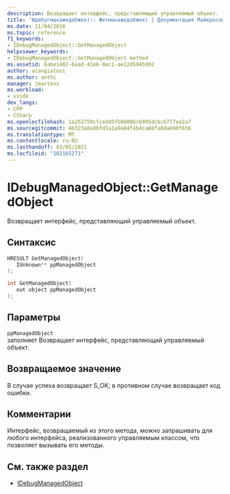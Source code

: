 ```yaml
---
description: Возвращает интерфейс, представляющий управляемый объект.
title: 'Идебугманажедобжект:: Жетманажедобжект | Документация Майкрософт'
ms.date: 11/04/2016
ms.topic: reference
f1_keywords:
- IDebugManagedObject::GetManagedObject
helpviewer_keywords:
- IDebugManagedObject::GetManagedObject method
ms.assetid: 6abe1402-6aad-41e6-8ec1-ae12d5945992
author: acangialosi
ms.author: anthc
manager: jmartens
ms.workload:
- vssdk
dev_langs:
- CPP
- CSharp
ms.openlocfilehash: 1a262759cfcedd5fb0d09bcb995dcbcb7f7ee2a7
ms.sourcegitcommit: 4b323a8a8bfd1a1a9e84f4b4ca88fa8da690f656
ms.translationtype: MT
ms.contentlocale: ru-RU
ms.lasthandoff: 03/05/2021
ms.locfileid: "102165271"
---
```

# <a name="idebugmanagedobjectgetmanagedobject"></a>IDebugManagedObject::GetManagedObject
Возвращает интерфейс, представляющий управляемый объект.

## <a name="syntax"></a>Синтаксис

```cpp
HRESULT GetManagedObject( 
   IUnknown** ppManagedObject
);
```

```cpp
int GetManagedObject(
   out object ppManagedObject
);
```

## <a name="parameters"></a>Параметры
`ppManagedObject`\
заполняет Возвращает интерфейс, представляющий управляемый объект.

## <a name="return-value"></a>Возвращаемое значение
 В случае успеха возвращает S_OK; в противном случае возвращает код ошибки.

## <a name="remarks"></a>Комментарии
 Интерфейс, возвращаемый из этого метода, можно запрашивать для любого интерфейса, реализованного управляемым классом, что позволяет вызывать его методы.

## <a name="see-also"></a>См. также раздел
- [IDebugManagedObject](../../../extensibility/debugger/reference/idebugmanagedobject.md)
